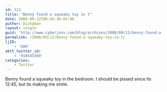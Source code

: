 ```yaml
---
id: 522
title: "Benny found a squeaky toy in t"
date: 2008-09-12T00:45:38-04:00
author: DizkoDan
layout: single
guid: 'http://www.cyberjunx.com/blog/archives/2008/09/12/benny-found-a-squeaky-toy-in-t/'
permalink: /2008/09/12/benny-found-a-squeaky-toy-in-t/
ljID:
    - '689'
aktt_twitter_id:
    - '918545360'
categories:
    - Twitter
---
```


Benny found a squeaky toy in the bedroom. I should be pissed since its 12:45, but its making me smile.